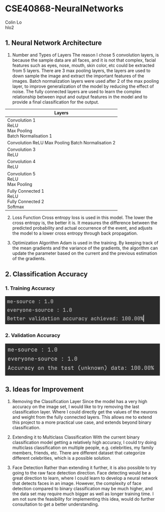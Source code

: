 # CSE40868-NeuralNetworks
Colin Lo <br>
hlo2

## 1. Neural Network Architecture

1. Number and Types of Layers
The reason I chose 5 convolution layers, is because the sample data are all faces, and it is not that complex, facial features such as eyes, nose, mouth, skin color, etc could be extracted from 5 layers. There are 3 max pooling layers, the layers are used to down sample the image and extract the important features of the images. Batch normalization layers were used after 2 of the max pooling layer, to improve generalization of the model by reducing the effect of noise. The fully connected layers are used to learn the complex relationship between input and output features in the model and to provide a final classification for the output.

| Layers                                                              |
|---------------------------------------------------------------------|
| Convolution 1 <br> ReLU <br> Max Pooling <br> Batch Normalisation 1 |
| Convolution ReLU Max Pooling Batch Normalisation 2                  |
| Convolution 3 <br> ReLU                                             |
| Convolution 4 <br> ReLU                                             |
| Convolution 5 <br> ReLU <br> Max Pooling                            |
| Fully Connected 1 <br> ReLU <br> Fully Connected 2 <br> Softmax     |

2. Loss Function
Cross entropy loss is used in this model. The lower the cross entropy is, the better it is. It measures the difference between the predicted probability and actual occurrence of the event, and adjusts the model to a lower cross entropy through back propagation.

4. Optimization Algorithm
Adam is used in the training. By keeping track of the mean gradients and the variance of the gradients, the algorithm can update the parameter based on the current and the previous estimation of the gradients.

## 2. Classification Accuracy

### 1. Training Accuracy
<img alt="testing-result-image" src="./resources/img/testing_img.png" >

### 2. Validation Accuracy
<img alt="validation-result-image" src="./resources/img/validation_img.png">

## 3. Ideas for Improvement

1. Removing the Classification Layer
Since the model has a very high accuracy on the image set, I would like to try removing the last classification layer. Where I could directly get the values of the neurons and weight from the fully connected layers. This allows me to extend this project to a more practical use case, and extends beyond binary classification.

2. Extending it to Multiclass Classification
With the current binary classification model getting a relatively high accuracy, I could try doing multiclass classification on multiple people, e.g. celebrities, my family members, friends, etc. There are different dataset that categorize different celebrities, which is a possible solution.

3. Face Detection
Rather than extending it further, it is also possible to try going to the raw face detection direction. Face detecting would be a great direction to learn, where I could learn to develop a neural network that detects faces in an image. However, the complexity of face detection compared to binary classification may be much higher, and the data set may require much bigger as well as longer training time. I am not sure the feasibility for implementing this idea, would do further consultation to get a better understanding.

   

